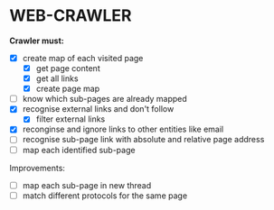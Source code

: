 # WEB-CRAWLER


**Crawler must:**

- [x] create map of each visited page
    - [x] get page content
    - [x] get all links
    - [x] create page map
- [ ] know which sub-pages are already mapped
- [x] recognise external links and don't follow
    - [x] filter external links
- [x] reconginse and ignore links to other entities like email
- [ ] recognise sub-page link with absolute and relative page address
- [ ] map each identified sub-page

Improvements:
- [ ] map each sub-page in new thread
- [ ] match different protocols for the same page
